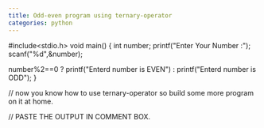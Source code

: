 ```yaml
---
title: Odd-even program using ternary-operator
categories: python
---
```


#include&lt;stdio.h&gt;
void main()
{
int number;
printf("Enter Your Number :");
scanf("%d",&amp;number);

number%2==0 ? printf("Enterd number is EVEN") : printf("Enterd number is ODD");
}

// now you know how to use ternary-operator so build some more program on it at home.

// PASTE THE OUTPUT IN COMMENT BOX.